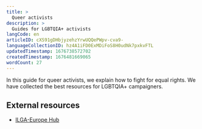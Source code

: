 ```yaml
---
title: >
  Queer activists
description: >
  Guides for LGBTQIA+ activists
langCode: en
articleID: cXS91gDHbjyzehzYrwUQQePWpv-cva9-
languageCollectionID: hz4A1iFD0ExMDiFoS8H0udNk7pxkvFTL
updatedTimestamp: 1676738572702
createdTimestamp: 1676481669065
wordCount: 27
---
```


In this guide for queer activists, we explain how to fight for equal rights. We have collected the best resources for LGBTQIA+ campaigners.

## External resources

-   [ILGA-Europe Hub](https://hub.ilga-europe.org/?utm_source=activisthandbook.org)